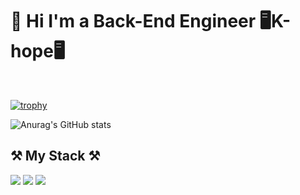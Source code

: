 # 👋 Hi I'm a Back-End Engineer 🖥️K-hope🖥️

<br>



[![trophy](https://github-profile-trophy.vercel.app/?username=KIMHUEMANG&theme=onedark)](https://github.com/ryo-ma/github-profile-trophy)



![Anurag's GitHub stats](https://github-readme-stats.vercel.app/api?username=KIMHUEMANG&show_icons=true&theme=github_dark)



## ⚒️ My Stack ⚒️

<img src="https://img.shields.io/badge/Spring-6DB33F?style=for-the-badge&logo=Spring&logoColor=white">
<img src="https://img.shields.io/badge/Spring Boot-6DB33F?style=for-the-badge&logo=SpringBoot&logoColor=white">
<img src="https://img.shields.io/badge/AWS-232F3E?style=for-the-badge&logo=Amazon aws&logoColor=white">

